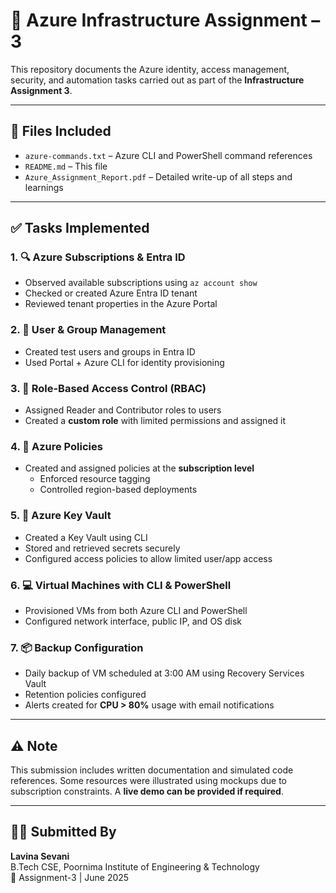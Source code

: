 # 🚀 Azure Infrastructure Assignment – 3

This repository documents the Azure identity, access management, security, and automation tasks carried out as part of the **Infrastructure Assignment 3**.

---

## 📁 Files Included

- `azure-commands.txt` – Azure CLI and PowerShell command references  
- `README.md` – This file  
- `Azure_Assignment_Report.pdf` – Detailed write-up of all steps and learnings  

---

## ✅ Tasks Implemented

### 1. 🔍 Azure Subscriptions & Entra ID
- Observed available subscriptions using `az account show`
- Checked or created Azure Entra ID tenant
- Reviewed tenant properties in the Azure Portal

### 2. 👥 User & Group Management
- Created test users and groups in Entra ID
- Used Portal + Azure CLI for identity provisioning

### 3. 🧾 Role-Based Access Control (RBAC)
- Assigned Reader and Contributor roles to users  
- Created a **custom role** with limited permissions and assigned it

### 4. 📜 Azure Policies
- Created and assigned policies at the **subscription level**
  - Enforced resource tagging
  - Controlled region-based deployments

### 5. 🔐 Azure Key Vault
- Created a Key Vault using CLI
- Stored and retrieved secrets securely
- Configured access policies to allow limited user/app access

### 6. 💻 Virtual Machines with CLI & PowerShell
- Provisioned VMs from both Azure CLI and PowerShell
- Configured network interface, public IP, and OS disk

### 7. 📦 Backup Configuration
- Daily backup of VM scheduled at 3:00 AM using Recovery Services Vault  
- Retention policies configured  
- Alerts created for **CPU > 80%** usage with email notifications

---

## ⚠️ Note

This submission includes written documentation and simulated code references. Some resources were illustrated using mockups due to subscription constraints. A **live demo can be provided if required**.

---

## 👩‍💻 Submitted By

**Lavina Sevani**  
B.Tech CSE, Poornima Institute of Engineering & Technology  
📅 Assignment-3 | June 2025
